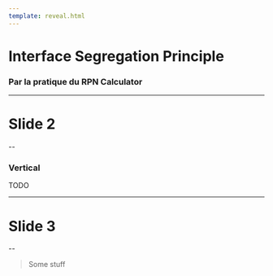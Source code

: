 ```yaml
---
template: reveal.html
---
```

# Interface Segregation Principle

### Par la pratique du RPN Calculator

---

# Slide 2

--

### Vertical

TODO

---

# Slide 3

--

> Some stuff

